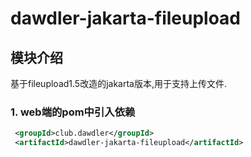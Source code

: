 # dawdler-jakarta-fileupload

## 模块介绍

基于fileupload1.5改造的jakarta版本,用于支持上传文件.

### 1. web端的pom中引入依赖

```xml
 <groupId>club.dawdler</groupId>
 <artifactId>dawdler-jakarta-fileupload</artifactId>
```
